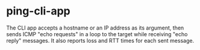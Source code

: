 # ping-cli-app
The CLI app accepts a hostname or an IP address as its argument, then sends ICMP "echo requests" 
in a loop to the target while receiving "echo reply" messages. It also reports loss and RTT times 
for each sent message.
